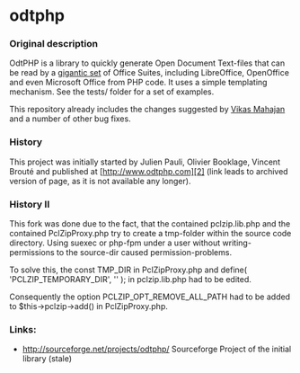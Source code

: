 odtphp
======

### Original description

OdtPHP is a library to quickly generate Open Document Text-files that can be read by a [gigantic set][3] of Office Suites, including LibreOffice, OpenOffice and even Microsoft Office from PHP code. It uses a simple templating mechanism.
See the tests/ folder for a set of examples.

This repository already includes the changes suggested by [Vikas Mahajan][1] and a number of other bug fixes.

### History

This project was initially started by Julien Pauli, Olivier Booklage, Vincent Brouté and published at [http://www.odtphp.com][2] (link leads to archived version of page, as it is not available any longer).

### History II

This fork was done due to the fact, that the contained pclzip.lib.php and the contained PclZipProxy.php try to create a tmp-folder within the source code directory. Using suexec or php-fpm under a user without writing-permissions to the source-dir caused permission-problems.

To solve this, the 
const TMP_DIR
in PclZipProxy.php
and
define( 'PCLZIP_TEMPORARY_DIR', '' );
in pclzip.lib.php had to be edited.

Consequently the option PCLZIP_OPT_REMOVE_ALL_PATH had to be added to $this->pclzip->add() in PclZipProxy.php.


### Links:

* http://sourceforge.net/projects/odtphp/ Sourceforge Project of the initial library (stale)

[1]: http://vikasmahajan.wordpress.com/2010/12/09/odtphp-bug-solved/
[2]: https://web.archive.org/web/20120531095719/http://www.odtphp.com/index.php?i=home
[3]: https://en.wikipedia.org/wiki/OpenDocument_software#Text_documents_.28.odt.29
